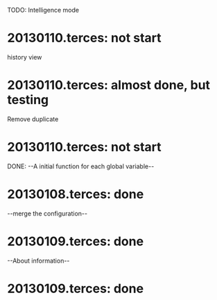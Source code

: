 TODO:
Intelligence mode
# 20130110.terces: not start 
history view
# 20130110.terces: almost done, but testing
Remove duplicate
# 20130110.terces: not start 

DONE:
--A initial function for each global variable--
# 20130108.terces: done
--merge the configuration--
# 20130109.terces: done
--About information--
# 20130109.terces: done
